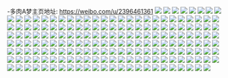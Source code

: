-多肉A梦主页地址: https://weibo.com/u/2396461361 
![](https://wx4.sinaimg.cn/mw2000/8ed71931gy1h94futasgkj218w0u0als.jpg) 
![](https://wx4.sinaimg.cn/mw2000/8ed71931gy1h93x6j3x48j21o02hsqv5.jpg) 
![](https://wx4.sinaimg.cn/mw2000/8ed71931gy1h94fumvnguj22hs1o0kjl.jpg) 
![](https://wx4.sinaimg.cn/mw2000/8ed71931gy1h93x6muby0j22as32d1kz.jpg) 
![](https://wx4.sinaimg.cn/mw2000/8ed71931gy1h93x6olpzbj22bl1jvhdt.jpg) 
![](https://wx4.sinaimg.cn/mw2000/8ed71931gy1h93x6uxchaj22c0340x6s.jpg) 
![](https://wx4.sinaimg.cn/mw2000/8ed71931gy1h94fuojkwyj22aa31qkjm.jpg) 
![](https://wx4.sinaimg.cn/mw2000/8ed71931gy1h93x71f8pjj22c0340x6s.jpg) 
![](https://wx4.sinaimg.cn/mw2000/8ed71931gy1h94fuqriirj22c0340x6q.jpg) 
![](https://wx4.sinaimg.cn/mw2000/8ed71931gy1h94fusgwvvj229i30pkjm.jpg) 
![](https://wx4.sinaimg.cn/mw2000/8ed71931gy1h92hnfdi98j22dc35skjn.jpg) 
![](https://wx4.sinaimg.cn/mw2000/8ed71931gy1h92hnjfpirj22dc35snpf.jpg) 
![](https://wx4.sinaimg.cn/mw2000/8ed71931gy1h92hnl8i9vj22ae31u1kz.jpg) 
![](https://wx4.sinaimg.cn/mw2000/8ed71931gy1h92hnn1ythj22c0340hdv.jpg) 
![](https://wx4.sinaimg.cn/mw2000/8ed71931gy1h92hnpkvh4j22dc35su0z.jpg) 
![](https://wx4.sinaimg.cn/mw2000/8ed71931gy1h92hnra2rzj228r2zo4qr.jpg) 
![](https://wx4.sinaimg.cn/mw2000/8ed71931gy1h92hnukxvaj22dc35snpf.jpg) 
![](https://wx4.sinaimg.cn/mw2000/8ed71931gy1h92hn8mkywj22dc35s4qs.jpg) 
![](https://wx4.sinaimg.cn/mw2000/8ed71931gy1h92hnxnmggj22dc35sx6r.jpg) 
![](https://wx4.sinaimg.cn/mw2000/8ed71931gy1h92hnzsmtoj22c0340hdv.jpg) 
![](https://wx4.sinaimg.cn/mw2000/8ed71931gy1h8oorfeqbpj22dc35s7wj.jpg) 
![](https://wx4.sinaimg.cn/mw2000/8ed71931gy1h8oordfhxwj22dc35sb2b.jpg) 
![](https://wx4.sinaimg.cn/mw2000/8ed71931gy1h8oorjrzzuj22dc35skjm.jpg) 
![](https://wx4.sinaimg.cn/mw2000/8ed71931gy1h8oori67ixj22dc35skjn.jpg) 
![](https://wx4.sinaimg.cn/mw2000/8ed71931gy1h8oorm0ea1j22dc35s1kz.jpg) 
![](https://wx4.sinaimg.cn/mw2000/8ed71931gy1h8oornxdz9j22bj33e1kz.jpg) 
![](https://wx4.sinaimg.cn/mw2000/8ed71931gy1h8oor98g4gj225w2vuu0y.jpg) 
![](https://wx4.sinaimg.cn/mw2000/8ed71931gy1h8oorbb11kj229k30r4qr.jpg) 
![](https://wx4.sinaimg.cn/mw2000/8ed71931gy1h8oor3mu8fj223r2t0u0y.jpg) 
![](https://wx4.sinaimg.cn/mw2000/8ed71931gy1h8oor5o9ggj220o2ow4qr.jpg) 
![](https://wx4.sinaimg.cn/mw2000/8ed71931gy1h8oor7wpk3j227b2xqhdv.jpg) 
![](https://wx4.sinaimg.cn/mw2000/8ed71931ly1h8jg5tgde0j22b332s7wk.jpg) 
![](https://wx4.sinaimg.cn/mw2000/8ed71931ly1h8jg6m95uij229r310hdv.jpg) 
![](https://wx4.sinaimg.cn/mw2000/8ed71931ly1h8jg5y2mluj22ar32c4qs.jpg) 
![](https://wx4.sinaimg.cn/mw2000/8ed71931ly1h8jg633vhlj22db35snpg.jpg) 
![](https://wx4.sinaimg.cn/mw2000/8ed71931ly1h8jg6829xgj22db35su10.jpg) 
![](https://wx4.sinaimg.cn/mw2000/8ed71931ly1h8jg6cjqepj22db35sqv8.jpg) 
![](https://wx4.sinaimg.cn/mw2000/8ed71931ly1h8jg6nf7m0j221i2p57wi.jpg) 
![](https://wx4.sinaimg.cn/mw2000/8ed71931ly1h8jg6gc8yjj22dc35skjn.jpg) 
![](https://wx4.sinaimg.cn/mw2000/8ed71931ly1h8jg59wwdej221y2prb2a.jpg) 
![](https://wx4.sinaimg.cn/mw2000/8ed71931ly1h8jg5b1r9yj21v32hgnpe.jpg) 
![](https://wx4.sinaimg.cn/mw2000/8ed71931ly1h8jg5iuw72j21zw2nub2c.jpg) 
![](https://wx4.sinaimg.cn/mw2000/8ed71931ly1h8jg5efk7kj21x22k34qs.jpg) 
![](https://wx4.sinaimg.cn/mw2000/8ed71931ly1h8jg6kit5yj229a30ex6r.jpg) 
![](https://wx4.sinaimg.cn/mw2000/8ed71931ly1h8jg6eq7kwj22172pmx6r.jpg) 
![](https://wx4.sinaimg.cn/mw2000/8ed71931ly1h8jg6ifx7tj22db35sqv7.jpg) 
![](https://wx4.sinaimg.cn/mw2000/8ed71931gy1h7s1f00gs1j21zc2n4e82.jpg) 
![](https://wx4.sinaimg.cn/mw2000/8ed71931gy1h7s1fav69hj21zc2n4b2a.jpg) 
![](https://wx4.sinaimg.cn/mw2000/8ed71931gy1h7s1f4w5rej21zc2n4b2a.jpg) 
![](https://wx4.sinaimg.cn/mw2000/8ed71931gy1h7s1fcyxcxj220o2ow1ky.jpg) 
![](https://wx4.sinaimg.cn/mw2000/8ed71931gy1h7s3hroqxfj20sg16onkh.jpg) 
![](https://wx4.sinaimg.cn/mw2000/8ed71931gy1h7s1ffx6brj21zg2nakjm.jpg) 
![](https://wx4.sinaimg.cn/mw2000/8ed71931gy1h7s1g6ydlkj229e30ix6r.jpg) 
![](https://wx4.sinaimg.cn/mw2000/8ed71931gy1h7s1ggns8fj22592v1qv6.jpg) 
![](https://wx4.sinaimg.cn/mw2000/8ed71931gy1h7s1fyuyl7j225j2vdkjn.jpg) 
![](https://wx4.sinaimg.cn/mw2000/8ed71931gy1h7s3ckqle1j20sg47ye82.jpg) 
![](https://wx4.sinaimg.cn/mw2000/8ed71931gy1h7s1fqbmukj229r310u0z.jpg) 
![](https://wx4.sinaimg.cn/mw2000/8ed71931gy1h7s3ct631ej20sg35snpd.jpg) 
![](https://wx4.sinaimg.cn/mw2000/8ed71931gy1h7s3hb21ljj22t623w4qq.jpg) 
![](https://wx4.sinaimg.cn/mw2000/8ed71931gy1h7s1evr0rlj22pa20ze82.jpg) 
![](https://wx4.sinaimg.cn/mw2000/8ed71931gy1h7nhkavimcj22dc35s7wj.jpg) 
![](https://wx4.sinaimg.cn/mw2000/8ed71931gy1h7nhky8sahj235s2dcnpg.jpg) 
![](https://wx4.sinaimg.cn/mw2000/8ed71931gy1h7nhkchh9pj22dc35sx6q.jpg) 
![](https://wx4.sinaimg.cn/mw2000/8ed71931gy1h7nhkplej2j22c0340qva.jpg) 
![](https://wx4.sinaimg.cn/mw2000/8ed71931gy1h7nhkthzptj22c0340qva.jpg) 
![](https://wx4.sinaimg.cn/mw2000/8ed71931gy1h7nicu8xkbj20sg35se82.jpg) 
![](https://wx4.sinaimg.cn/mw2000/8ed71931gy1h7nhkh3md8j22522ure86.jpg) 
![](https://wx4.sinaimg.cn/mw2000/8ed71931gy1h7nhk8w85jj226g2wmnpi.jpg) 
![](https://wx4.sinaimg.cn/mw2000/8ed71931gy1h7nj3uzbpxj20sg362qv5.jpg) 
![](https://wx4.sinaimg.cn/mw2000/8ed71931gy1h7nhklia9yj227y2ymu12.jpg) 
![](https://wx4.sinaimg.cn/mw2000/8ed71931gy1h7nicsfj3xj20sg23u1hn.jpg) 
![](https://wx4.sinaimg.cn/mw2000/8ed71931gy1h7nj76sw59j20sg35sqv5.jpg) 
![](https://wx4.sinaimg.cn/mw2000/8ed71931gy1h772xki8f7j22c0340npe.jpg) 
![](https://wx4.sinaimg.cn/mw2000/8ed71931gy1h772vx9keuj22af33ekjo.jpg) 
![](https://wx4.sinaimg.cn/mw2000/8ed71931gy1h772xftm79j22dc35sdpm.jpg) 
![](https://wx4.sinaimg.cn/mw2000/8ed71931gy1h772vs6ukoj21wu2jsu0z.jpg) 
![](https://wx4.sinaimg.cn/mw2000/8ed71931gy1h772x8l8ytj225x2vwb2b.jpg) 
![](https://wx4.sinaimg.cn/mw2000/8ed71931gy1h772xops99j21ub2genpf.jpg) 
![](https://wx4.sinaimg.cn/mw2000/8ed71931gy1h772xdqrfvj226w2x7gty.jpg) 
![](https://wx4.sinaimg.cn/mw2000/8ed71931gy1h7731xd40zj227k2y3b2b.jpg) 
![](https://wx4.sinaimg.cn/mw2000/8ed71931gy1h7735nqffxj21sc2dse83.jpg) 
![](https://wx4.sinaimg.cn/mw2000/8ed71931gy1h772waykm6j21x72kakjl.jpg) 
![](https://wx4.sinaimg.cn/mw2000/8ed71931gy1h772xc2v6nj22a631le84.jpg) 
![](https://wx4.sinaimg.cn/mw2000/8ed71931gy1h772wtqnqdj22dc35s7wi.jpg) 
![](https://wx4.sinaimg.cn/mw2000/8ed71931gy1h72acr5hxkj22db35snpf.jpg) 
![](https://wx4.sinaimg.cn/mw2000/8ed71931gy1h72acuhk7gj22dc35s4l5.jpg) 
![](https://wx4.sinaimg.cn/mw2000/8ed71931gy1h72acta6hzj22dc35sqp0.jpg) 
![](https://wx4.sinaimg.cn/mw2000/8ed71931gy1h72ajg7nijj226g2wmx6p.jpg) 
![](https://wx4.sinaimg.cn/mw2000/8ed71931ly1h72amh25kxj22c03407wj.jpg) 
![](https://wx4.sinaimg.cn/mw2000/8ed71931ly1h72arpk451j22c0340qv6.jpg) 
![](https://wx4.sinaimg.cn/mw2000/8ed71931gy1h72akq68zsj20sg35snpd.jpg) 
![](https://wx4.sinaimg.cn/mw2000/8ed71931gy1h72acxzpurj20sg35se82.jpg) 
![](https://wx4.sinaimg.cn/mw2000/8ed71931gy1h72acw5y7fj20sg35stzh.jpg) 
![](https://wx4.sinaimg.cn/mw2000/8ed71931ly1h72arqj84oj22jq20knpd.jpg) 
![](https://wx4.sinaimg.cn/mw2000/8ed71931ly1h72an7x00oj227s2ye454.jpg) 
![](https://wx4.sinaimg.cn/mw2000/8ed71931ly1h72anazagfj21sc2ds4qq.jpg) 
![](https://wx4.sinaimg.cn/mw2000/8ed71931gy1h66gi5waw0j21nq2hmnpk.jpg) 
![](https://wx4.sinaimg.cn/mw2000/8ed71931gy1h66ghpt4wmj21nq2hm7wj.jpg) 
![](https://wx4.sinaimg.cn/mw2000/8ed71931gy1h66gi2fg8jj21sg2ookjr.jpg) 
![](https://wx4.sinaimg.cn/mw2000/8ed71931gy1h66giix28wj21sg2oonpk.jpg) 
![](https://wx4.sinaimg.cn/mw2000/8ed71931gy1h66ghynctij21o12i57c6.jpg) 
![](https://wx4.sinaimg.cn/mw2000/8ed71931gy1h66gm52vcoj21nq2hm1l4.jpg) 
![](https://wx4.sinaimg.cn/mw2000/8ed71931gy1h61np5knyxj22272qx4ho.jpg) 
![](https://wx4.sinaimg.cn/mw2000/8ed71931gy1h61np6vm1pj21t42eu7rg.jpg) 
![](https://wx4.sinaimg.cn/mw2000/8ed71931gy1h61ninyr63j213x1h5408.jpg) 
![](https://wx4.sinaimg.cn/mw2000/8ed71931gy1h5z9habqurj22bj33ekag.jpg) 
![](https://wx4.sinaimg.cn/mw2000/8ed71931gy1h5z9hdrxu9j226v2x6qor.jpg) 
![](https://wx4.sinaimg.cn/mw2000/8ed71931gy1h5z9h8pubxj22cg34mwzi.jpg) 
![](https://wx4.sinaimg.cn/mw2000/8ed71931gy1h5z9hc3d2fj226f2wkdzi.jpg) 
![](https://wx4.sinaimg.cn/mw2000/8ed71931gy1h5z9hhj2pzj21yg2lykjm.jpg) 
![](https://wx4.sinaimg.cn/mw2000/8ed71931gy1h5z9guge0gj229c30gnhh.jpg) 
![](https://wx4.sinaimg.cn/mw2000/8ed71931gy1h5z9h4wu7kj22472tl1ky.jpg) 
![](https://wx4.sinaimg.cn/mw2000/8ed71931gy1h5z9h78581j21zd2n6am3.jpg) 
![](https://wx4.sinaimg.cn/mw2000/8ed71931gy1h5z9h66g8yj228r2zotm1.jpg) 
![](https://wx4.sinaimg.cn/mw2000/8ed71931gy1h5z9hgaqfij21zb2n3wt3.jpg) 
![](https://wx4.sinaimg.cn/mw2000/8ed71931gy1h5z9h3ipdgj22c02c0qv5.jpg) 
![](https://wx4.sinaimg.cn/mw2000/8ed71931gy1h5z9hf2hmrj21z72mx4i8.jpg) 
![](https://wx4.sinaimg.cn/mw2000/8ed71931gy1h5z9rsn9z1j228i28ino3.jpg) 
![](https://wx4.sinaimg.cn/mw2000/8ed71931gy1h5s7fg1n9zj222m3407wi.jpg) 
![](https://wx4.sinaimg.cn/mw2000/8ed71931gy1h5s7fzys5tj222m3407wi.jpg) 
![](https://wx4.sinaimg.cn/mw2000/8ed71931gy1h5s7fp0zypj21zz302u0x.jpg) 
![](https://wx4.sinaimg.cn/mw2000/8ed71931gy1h5s7fi65wwj220m310u0x.jpg) 
![](https://wx4.sinaimg.cn/mw2000/8ed71931gy1h5s7fksykbj222m340kjm.jpg) 
![](https://wx4.sinaimg.cn/mw2000/8ed71931gy1h5s7frs8toj222m3407wi.jpg) 
![](https://wx4.sinaimg.cn/mw2000/8ed71931gy1h5s7fwmy9wj222m340u0x.jpg) 
![](https://wx4.sinaimg.cn/mw2000/8ed71931gy1h5s7fxtlsnj222m340qv5.jpg) 
![](https://wx4.sinaimg.cn/mw2000/8ed71931gy1h5s7fvg9waj222m340qv5.jpg) 
![](https://wx4.sinaimg.cn/mw2000/8ed71931gy1h5s7fmytoyj221931z4qq.jpg) 
![](https://wx4.sinaimg.cn/mw2000/8ed71931gy1h5s7fuc8v8j222m3407wi.jpg) 
![](https://wx4.sinaimg.cn/mw2000/8ed71931gy1h5r60uktx3j22c0340wyu.jpg) 
![](https://wx4.sinaimg.cn/mw2000/8ed71931gy1h5r60vpipuj20sg23u45u.jpg) 
![](https://wx4.sinaimg.cn/mw2000/8ed71931gy1h5r60pwdmhj20sg35s1ky.jpg) 
![](https://wx4.sinaimg.cn/mw2000/8ed71931gy1h57pp0t6psj223u35skjl.jpg) 
![](https://wx4.sinaimg.cn/mw2000/8ed71931gy1h57ppfpoyuj234022mqv5.jpg) 
![](https://wx4.sinaimg.cn/mw2000/8ed71931gy1h57ppbcqhzj234022mu0x.jpg) 
![](https://wx4.sinaimg.cn/mw2000/8ed71931gy1h57pp6oxdmj222m340qv5.jpg) 
![](https://wx4.sinaimg.cn/mw2000/8ed71931gy1h57pp24pilj21y22x74qp.jpg) 
![](https://wx4.sinaimg.cn/mw2000/8ed71931gy1h5p73bdailj228r2zo4eh.jpg) 
![](https://wx4.sinaimg.cn/mw2000/8ed71931gy1h5p734c1zdj2294306u0y.jpg) 
![](https://wx4.sinaimg.cn/mw2000/8ed71931gy1h5p73ekniej22c0340x6r.jpg) 
![](https://wx4.sinaimg.cn/mw2000/8ed71931gy1h5p73ghqkpj22dc35sb2b.jpg) 
![](https://wx4.sinaimg.cn/mw2000/8ed71931gy1h5p73i4risj22dc35se83.jpg) 
![](https://wx4.sinaimg.cn/mw2000/8ed71931gy1h5p73k1rzcj22dc35sqjm.jpg) 
![](https://wx4.sinaimg.cn/mw2000/8ed71931gy1h5p73nw5j8j22c0340tm1.jpg) 
![](https://wx4.sinaimg.cn/mw2000/8ed71931gy1h5p73yvqmrj22c6349qv6.jpg) 
![](https://wx4.sinaimg.cn/mw2000/8ed71931gy1h5p74ic1l5j22c0340n6z.jpg) 
![](https://wx4.sinaimg.cn/mw2000/8ed71931gy1h4zld394z6j21ws2jp4qq.jpg) 
![](https://wx4.sinaimg.cn/mw2000/8ed71931gy1h4zlcu1uhxj226r2x0b2a.jpg) 
![](https://wx4.sinaimg.cn/mw2000/8ed71931gy1h4zld1p7a1j229p30ykjm.jpg) 
![](https://wx4.sinaimg.cn/mw2000/8ed71931gy1h4zlcx558aj22sr23khdt.jpg) 
![](https://wx4.sinaimg.cn/mw2000/8ed71931gy1h4zld09vsgj22wo26jb2a.jpg) 
![](https://wx4.sinaimg.cn/mw2000/8ed71931gy1h4zlcvv6ykj233g2blx6p.jpg) 
![](https://wx4.sinaimg.cn/mw2000/8ed71931gy1h4jb7r3fplj223v35su0y.jpg) 
![](https://wx4.sinaimg.cn/mw2000/8ed71931gy1h4jb6pote2j21sg2oohdu.jpg) 
![](https://wx4.sinaimg.cn/mw2000/8ed71931gy1h4jb75twy1j21sg2oo1kz.jpg) 
![](https://wx4.sinaimg.cn/mw2000/8ed71931gy1h4jb79jls2j22bz340u0z.jpg) 
![](https://wx4.sinaimg.cn/mw2000/8ed71931gy1h4jb71vs9qj22742xiqv6.jpg) 
![](https://wx4.sinaimg.cn/mw2000/8ed71931gy1h4jb782fzxj22c0340npf.jpg) 
![](https://wx4.sinaimg.cn/mw2000/8ed71931gy1h4jb7pp8laj22dc35sx6q.jpg) 
![](https://wx4.sinaimg.cn/mw2000/8ed71931gy1h4jb7mm043j22dc35skjm.jpg) 
![](https://wx4.sinaimg.cn/mw2000/8ed71931gy1h4jb7k955wj22dc35sqv6.jpg) 
![](https://wx4.sinaimg.cn/mw2000/8ed71931gy1h4jb7c3r5lj21sc2dse82.jpg) 
![](https://wx4.sinaimg.cn/mw2000/8ed71931gy1h4jb7ezf73j22c03407wk.jpg) 
![](https://wx4.sinaimg.cn/mw2000/8ed71931gy1h4jb7hn5qlj22c03404qs.jpg) 
![](https://wx4.sinaimg.cn/mw2000/8ed71931gy1h4jb702335j22dc35s7wr.jpg) 
![](https://wx4.sinaimg.cn/mw2000/8ed71931gy1h4jb73d301j225d2v6e82.jpg) 
![](https://wx4.sinaimg.cn/mw2000/8ed71931gy1h4jb6ugoqnj22dc35s4qz.jpg) 
![](https://wx4.sinaimg.cn/mw2000/8ed71931gy1h4fw9i6s62j221e2pve82.jpg) 
![](https://wx4.sinaimg.cn/mw2000/8ed71931gy1h4fw9fcc11j222n2rjkjm.jpg) 
![](https://wx4.sinaimg.cn/mw2000/8ed71931gy1h4fw9cehwlj22102pchdt.jpg) 
![](https://wx4.sinaimg.cn/mw2000/8ed71931gy1h4fw9ld4vkj223x2t8qv6.jpg) 
![](https://wx4.sinaimg.cn/mw2000/8ed71931gy1h4fw98gpnfj221e2pvkjm.jpg) 
![](https://wx4.sinaimg.cn/mw2000/8ed71931gy1h4fw99jjhij21pw2ai1kx.jpg) 
![](https://wx4.sinaimg.cn/mw2000/8ed71931gy1h4fw9oqhowj21sc2dskjm.jpg) 
![](https://wx4.sinaimg.cn/mw2000/8ed71931gy1h4fw9js7gyj21rk2cf4qq.jpg) 
![](https://wx4.sinaimg.cn/mw2000/8ed71931gy1h4fw9atcgyj21hh1zb1hz.jpg) 
![](https://wx4.sinaimg.cn/mw2000/8ed71931ly1h45czuzxvwj21s035snpe.jpg) 
![](https://wx4.sinaimg.cn/mw2000/8ed71931ly1h45d088nhrj21s035shdu.jpg) 
![](https://wx4.sinaimg.cn/mw2000/8ed71931ly1h45d29zavlj217v1mikg2.jpg) 
![](https://wx4.sinaimg.cn/mw2000/8ed71931ly1h45d1un6inj21s035se82.jpg) 
![](https://wx4.sinaimg.cn/mw2000/8ed71931ly1h45d2449coj21s035sx6p.jpg) 
![](https://wx4.sinaimg.cn/mw2000/8ed71931ly1h45d2iiq8gj21771lme09.jpg) 
